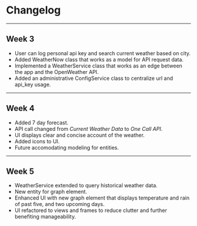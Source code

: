 # Changelog
---

## Week 3
- User can log personal api key and search current weather based on city.
- Added WeatherNow class that works as a model for API request data.
- Implemented a WeatherService class that works as an edge between the app and the OpenWeather API.
- Added an administrative ConfigService class to centralize url and api_key usage.

---

## Week 4
- Added 7 day forecast.
- API call changed from *Current Weather Data* to *One Call API*.
- UI displays clear and concise account of the weather.
- Added icons to UI.
- Future accomodating modeling for entities.

---

## Week 5
- WeatherService extended to query historical weather data.
- New entity for graph element.
- Enhanced UI with new graph element that displays temperature and rain of past five, and two upcoming days.
- UI refactored to views and frames to reduce clutter and further benefiting manageability.
